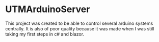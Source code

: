 # UTMArduinoServer
This project was created to be able to control several arduino systems centrally. It is also of poor quality because it was made when I was still taking my first steps in c# and blazor.
